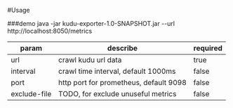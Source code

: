 #Usage

###demo
java -jar kudu-exporter-1.0-SNAPSHOT.jar --url http://localhost:8050/metrics

 param | describe | required
 ------------- | ------------- | -------------
 url | crawl kudu url data | true
 interval | crawl time interval, default 1000ms | false
 port | http port for prometheus, default 9098 | false
 exclude-file | TODO, for exclude unuseful metrics | false